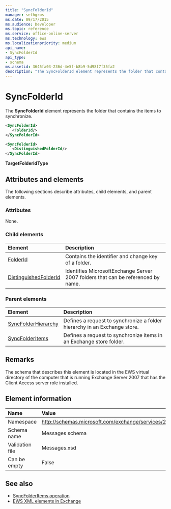 ```yaml
---
title: "SyncFolderId"
manager: sethgros
ms.date: 09/17/2015
ms.audience: Developer
ms.topic: reference
ms.service: office-online-server
ms.technology: ews
ms.localizationpriority: medium
api_name:
- SyncFolderId
api_type:
- schema
ms.assetid: 3645fa03-236d-4e5f-b8b9-5d98f7f35fa2
description: "The SyncFolderId element represents the folder that contains the items to synchronize."
---
```


# SyncFolderId

The **SyncFolderId** element represents the folder that contains the items to synchronize. 
  
```xml
<SyncFolderId>
   <FolderId/>
</SyncFolderId>
```

```xml
<SyncFolderId>
   <DistinguishedFolderId/> 
</SyncFolderId>
```

**TargetFolderIdType**

## Attributes and elements

The following sections describe attributes, child elements, and parent elements.
  
### Attributes

None.
  
### Child elements

|**Element**|**Description**|
|:-----|:-----|
|[FolderId](folderid.md) <br/> |Contains the identifier and change key of a folder.  <br/> |
|[DistinguishedFolderId](distinguishedfolderid.md) <br/> |Identifies MicrosoftExchange Server 2007 folders that can be referenced by name.  <br/> |
   
### Parent elements

|**Element**|**Description**|
|:-----|:-----|
|[SyncFolderHierarchy](syncfolderhierarchy.md) <br/> |Defines a request to synchronize a folder hierarchy in an Exchange store.  <br/> |
|[SyncFolderItems](syncfolderitems.md) <br/> |Defines a request to synchronize items in an Exchange store folder.  <br/> |
   
## Remarks

The schema that describes this element is located in the EWS virtual directory of the computer that is running Exchange Server 2007 that has the Client Access server role installed.
  
## Element information

|**Name**|**Value**|
|:-----|:-----|
|Namespace  <br/> |http://schemas.microsoft.com/exchange/services/2006/messages  <br/> |
|Schema name  <br/> |Messages schema  <br/> |
|Validation file  <br/> |Messages.xsd  <br/> |
|Can be empty  <br/> |False  <br/> |
   
## See also

- [SyncFolderItems operation](syncfolderitems-operation.md)
- [EWS XML elements in Exchange](ews-xml-elements-in-exchange.md)
